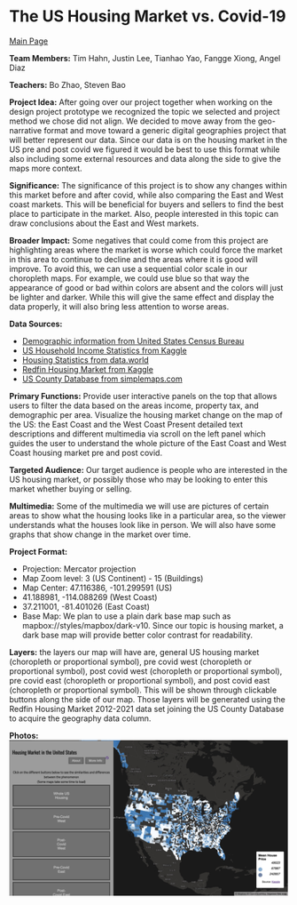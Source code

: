 # The US Housing Market vs. Covid-19

[Main Page](https://tnh333.github.io/covidhousingmarket/index.html)

**Team Members:** Tim Hahn, Justin Lee, Tianhao Yao, Fangge Xiong, Angel Diaz 

**Teachers:** Bo Zhao, Steven Bao

**Project Idea:**
After going over our project together when working on the design project prototype we recognized the topic we selected and project method we chose did not align. We decided to move away from the geo-narrative format and move toward a generic digital geographies project that will better represent our data. Since our data is on the housing market in the US pre and post covid we figured it would be best to use this format while also including some external resources and data along the side to give the maps more context. 

**Significance:**
The significance of this project is to show any changes within this market before and after covid, while also comparing the East and West coast markets. This will be beneficial for buyers and sellers to find the best place to participate in the market. Also, people interested in this topic can draw conclusions about the East and West markets.

**Broader Impact:**
Some negatives that could come from this project are highlighting areas where the market is worse which could force the market in this area to continue to decline and the areas where it is good will improve. To avoid this, we can use a sequential color scale in our choropleth maps. For example, we could use blue so that way the appearance of good or bad within colors are absent and the colors will just be lighter and darker. While this will give the same effect and display the data properly, it will also bring less attention to worse areas. 

**Data Sources:**
-	[Demographic information from United States Census Bureau](https://www.census.gov/data/tables.html)
-	[US Household Income Statistics from Kaggle](https://www.kaggle.com/datasets/goldenoakresearch/us-household-income-stats-geo-locations?select=kaggle_income.csv)
-	[Housing Statistics from data.world](https://data.world/adv34715/housing-price-and-population-change/workspace/file?filename=State_Zhvi_AllHomes.csv)
-	[Redfin Housing Market from Kaggle](https://www.kaggle.com/datasets/thuynyle/redfin-housing-market-data/code?select=state_market_tracker.tsv000)
-	[US County Database from simplemaps.com](https://simplemaps.com/data/us-counties)

**Primary Functions:**
Provide user interactive panels on the top that allows users to filter the data based on the areas income, property tax, and demographic per area.
Visualize the housing market change on the map of the US: the East Coast and the West Coast
Present detailed text descriptions and different multimedia via scroll on the left panel which guides the user to understand the whole picture of the East Coast and West Coast housing market pre and post covid.

**Targeted Audience:**
Our target audience is people who are interested in the US housing market, or possibly those who may be looking to enter this market whether buying or selling. 

**Multimedia:**
Some of the multimedia we will use are pictures of certain areas to show what the housing looks like in a particular area, so the viewer understands what the houses look like in person. We will also have some graphs that show change in the market over time. 

**Project Format:**
-	Projection: Mercator projection 
-	Map Zoom level: 3 (US Continent) - 15 (Buildings)
-	Map Center: 	47.116386, -101.299591 (US)
-	41.188981, -114.088269 (West Coast) 
-	37.211001, -81.401026 (East Coast)
-	Base Map: We plan to use a plain dark base map such as mapbox://styles/mapbox/dark-v10. Since our topic is housing market, a dark base map will provide better color contrast for readability.

**Layers:** the layers our map will have are, general US housing market (choropleth or proportional symbol), pre covid west (choropleth or proportional symbol),  post covid west (choropleth or proportional symbol),  pre covid east (choropleth or proportional symbol),  and post covid east (choropleth or proportional symbol). This will be shown through clickable buttons along the side of our map. Those layers will be generated using the Redfin Housing Market 2012-2021 data set joining the US County Database to acquire the geography data column.

**Photos:**
![Preview](img/preview1.jpg)
